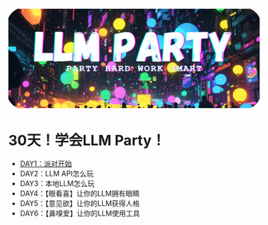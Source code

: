 ![img](img/1280X1280.PNG)

# 30天！学会LLM Party！
- [DAY1：派对开始](doc/day01.md)
- DAY2：LLM API怎么玩
- DAY3：本地LLM怎么玩
- DAY4：【眼看喜】让你的LLM拥有眼睛
- DAY5：【意见欲】让你的LLM获得人格
- DAY6：【鼻嗅爱】让你的LLM使用工具